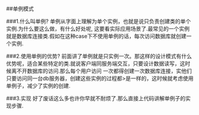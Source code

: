 ##单例模式

###1.什么叫单例?
单例从字面上理解为单个实例，也就是说只负责创建类的单个实例.为什么要这么做，有什么好处呢, 这要看实际应用场景了.最常见的一个实例就是数据库连接类.假如在这种case下不使用单例的话，每次访问数据库就创建一个实例.

###2.使用单例的优势?
前面讲了单例就是只实例一次。那这样的设计模式有什么优势呢，适合某些特定的类.就说客户端同服务端交互，只要设计数据读写，这时候离不开数据库的访问.那么每个用户访问
一次都得创建一次数据库连接，实他们只要访问同一台db服务器，创建这些实例的过程都>是一样的，这时候就考虑使用单例子，减少了实例的创建.

###3.实现
好了废话这么多也许你早就不耐烦了.那么直接上代码讲解单例子的实现步骤.
